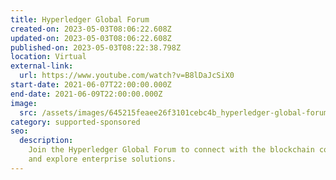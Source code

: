 ```yaml
---
title: Hyperledger Global Forum
created-on: 2023-05-03T08:06:22.608Z
updated-on: 2023-05-03T08:06:22.608Z
published-on: 2023-05-03T08:22:38.798Z
location: Virtual
external-link:
  url: https://www.youtube.com/watch?v=B8lDaJcSiX0
start-date: 2021-06-07T22:00:00.000Z
end-date: 2021-06-09T22:00:00.000Z
image:
  src: /assets/images/645215feaee26f3101cebc4b_hyperledger-global-forum.jpeg
category: supported-sponsored
seo:
  description:
    Join the Hyperledger Global Forum to connect with the blockchain community
    and explore enterprise solutions.
---
```

